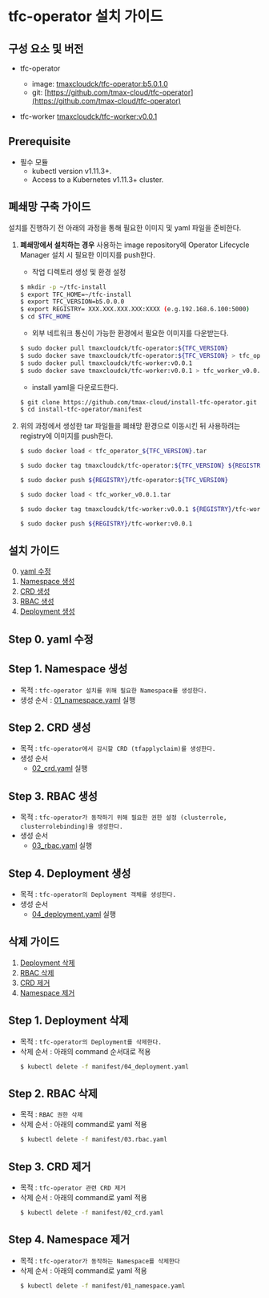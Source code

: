 # tfc-operator 설치 가이드

## 구성 요소 및 버전
* tfc-operator
	* image: [tmaxcloudck/tfc-operator:b5.0.1.0](https://hub.docker.com/layers/tmaxcloudck/tfc-operator/b5.0.1.0/images/sha256-4e65c5f02a4c9833d6e196a53996ae918bc05a180794e716b9b869a1228cd868?context=explore)
	* git: [https://github.com/tmax-cloud/tfc-operator](https://github.com/tmax-cloud/tfc-operator)

* tfc-worker [tmaxcloudck/tfc-worker:v0.0.1](https://hub.docker.com/layers/tmaxcloudck/tfc-worker/v0.0.1/images/sha256-c7bbe01e2280c497cb8c927b9c6de4db424c2837c275c1eba99e65fb2d8e84cf?context=repo)

## Prerequisite
* 필수 모듈  
  * kubectl version v1.11.3+.
  * Access to a Kubernetes v1.11.3+ cluster.

## 폐쇄망 구축 가이드
설치를 진행하기 전 아래의 과정을 통해 필요한 이미지 및 yaml 파일을 준비한다.

1. **폐쇄망에서 설치하는 경우** 사용하는 image repository에 Operator Lifecycle Manager 설치 시 필요한 이미지를 push한다. 

    * 작업 디렉토리 생성 및 환경 설정
    ```bash
    $ mkdir -p ~/tfc-install
    $ export TFC_HOME=~/tfc-install
    $ export TFC_VERSION=b5.0.0.0
    $ export REGISTRY= XXX.XXX.XXX.XXX:XXXX (e.g.192.168.6.100:5000)
    $ cd $TFC_HOME
    ```
    * 외부 네트워크 통신이 가능한 환경에서 필요한 이미지를 다운받는다.
    ```bash
    $ sudo docker pull tmaxcloudck/tfc-operator:${TFC_VERSION}
    $ sudo docker save tmaxcloudck/tfc-operator:${TFC_VERSION} > tfc_operator_${TFC_VERSION}.tar
    $ sudo docker pull tmaxcloudck/tfc-worker:v0.0.1
    $ sudo docker save tmaxcloudck/tfc-worker:v0.0.1 > tfc_worker_v0.0.1.tar
    ```
    
    * install yaml을 다운로드한다.
    ```bash
    $ git clone https://github.com/tmax-cloud/install-tfc-operator.git
    $ cd install-tfc-operator/manifest
    ```
  
2. 위의 과정에서 생성한 tar 파일들을 폐쇄망 환경으로 이동시킨 뒤 사용하려는 registry에 이미지를 push한다.
    ```bash
    $ sudo docker load < tfc_operator_${TFC_VERSION}.tar
    
    $ sudo docker tag tmaxcloudck/tfc-operator:${TFC_VERSION} ${REGISTRY}/tfc-operator:${TFC_VERSION}
    
    $ sudo docker push ${REGISTRY}/tfc-operator:${TFC_VERSION}
    
    $ sudo docker load < tfc_worker_v0.0.1.tar
    
    $ sudo docker tag tmaxcloudck/tfc-worker:v0.0.1 ${REGISTRY}/tfc-worker:v0.0.1
    
    $ sudo docker push ${REGISTRY}/tfc-worker:v0.0.1
    ```
    

## 설치 가이드
0. [yaml 수정](https://github.com/tmax-cloud/install-tfc-operator/blob/5.0/README.md#step-0-yaml-%EC%88%98%EC%A0%95)
1. [Namespace 생성](https://github.com/tmax-cloud/install-tfc-operator/blob/5.0/README.md#step-1-namespace-%EC%83%9D%EC%84%B1)
2. [CRD 생성](https://github.com/tmax-cloud/install-tfc-operator/blob/5.0/README.md#step-2-crd-%EC%83%9D%EC%84%B1)
3. [RBAC 생성](https://github.com/tmax-cloud/install-tfc-operator/blob/5.0/README.md#step-3-rbac-%EC%83%9D%EC%84%B1)
4. [Deployment 생성](https://github.com/tmax-cloud/install-tfc-operator/blob/5.0/README.md#step-4-deployment-%EC%83%9D%EC%84%B1)

## Step 0. yaml 수정

## Step 1. Namespace 생성
* 목적 : `tfc-operator 설치를 위해 필요한 Namespace를 생성한다.`
* 생성 순서 : [01_namespace.yaml](manifest/01_namespace.yaml) 실행

## Step 2. CRD 생성
* 목적 : `tfc-operator에서 감시할 CRD (tfapplyclaim)를 생성한다.`
* 생성 순서
  * [02_crd.yaml](manifest/02_crd.yaml) 실행
  
## Step 3. RBAC 생성
* 목적 : `tfc-operator가 동작하기 위해 필요한 권한 설정 (clusterrole, clusterrolebinding)을 생성한다.`
* 생성 순서
  * [03_rbac.yaml](manifest/03_rbac.yaml) 실행

## Step 4. Deployment 생성
* 목적 : `tfc-operator의 Deployment 객체를 생성한다.`
* 생성 순서
  * [04_deployment.yaml](manifest/04_deployment.yaml) 실행

## 삭제 가이드
1. [Deployment 삭제](https://github.com/tmax-cloud/install-tfc-operator/blob/5.0/README.md#step-1-deployment-%EC%82%AD%EC%A0%9C)
2. [RBAC 삭제](https://github.com/tmax-cloud/install-tfc-operator/blob/5.0/README.md#step-2-rbac-%EC%82%AD%EC%A0%9C)
3. [CRD 제거](https://github.com/tmax-cloud/install-tfc-operator/blob/5.0/README.md#step-3-crd-%EC%A0%9C%EA%B1%B0)
4. [Namespace 제거](https://github.com/tmax-cloud/install-tfc-operator/blob/5.0/README.md#step-4-namespace-%EC%A0%9C%EA%B1%B0)

## Step 1. Deployment 삭제
* 목적 : `tfc-operator의 Deployment를 삭제한다.`
* 삭제 순서 : 아래의 command 순서대로 적용
    ```bash
    $ kubectl delete -f manifest/04_deployment.yaml
    ```

## Step 2. RBAC 삭제
* 목적 : `RBAC 권한 삭제`
* 삭제 순서 : 아래의 command로 yaml 적용
    ```bash
    $ kubectl delete -f manifest/03.rbac.yaml
    ```
    
## Step 3. CRD 제거
* 목적 : `tfc-operator 관련 CRD 제거`
* 삭제 순서 : 아래의 command로 yaml 적용
    ```bash
    $ kubectl delete -f manifest/02_crd.yaml
    ```    
## Step 4. Namespace 제거
* 목적 : `tfc-operator가 동작하는 Namespace를 삭제한다`
* 삭제 순서 : 아래의 command로 yaml 적용
    ```bash
    $ kubectl delete -f manifest/01_namespace.yaml
    ```     
